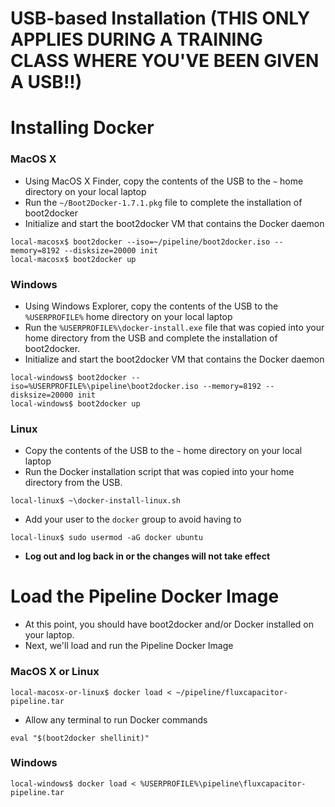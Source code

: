# USB-based Installation (THIS ONLY APPLIES DURING A TRAINING CLASS WHERE YOU'VE BEEN GIVEN A USB!!)

# Installing Docker
### MacOS X 
* Using MacOS X Finder, copy the contents of the USB to the `~` home directory on your local laptop
* Run the `~/Boot2Docker-1.7.1.pkg` file to complete the installation of boot2docker
* Initialize and start the boot2docker VM that contains the Docker daemon
```
local-macosx$ boot2docker --iso=~/pipeline/boot2docker.iso --memory=8192 --disksize=20000 init
local-macosx$ boot2docker up
```

### Windows 
* Using Windows Explorer, copy the contents of the USB to the `%USERPROFILE%` home directory on your local laptop
* Run the `%USERPROFILE%\docker-install.exe` file that was copied into your home directory from the USB and complete the installation of boot2docker.
* Initialize and start the boot2docker VM that contains the Docker daemon
```
local-windows$ boot2docker --iso=%USERPROFILE%\pipeline\boot2docker.iso --memory=8192 --disksize=20000 init
local-windows$ boot2docker up
```

### Linux
* Copy the contents of the USB to the `~` home directory on your local laptop
* Run the Docker installation script that was copied into your home directory from the USB.
```
local-linux$ ~\docker-install-linux.sh
```
* Add your user to the `docker` group to avoid having to 
```
local-linux$ sudo usermod -aG docker ubuntu
```
* **Log out and log back in or the changes will not take effect**

# Load the Pipeline Docker Image 
* At this point, you should have boot2docker and/or Docker installed on your laptop.
* Next, we'll load and run the Pipeline Docker Image

### MacOS X or Linux
```
local-macosx-or-linux$ docker load < ~/pipeline/fluxcapacitor-pipeline.tar
``` 
* Allow any terminal to run Docker commands
```
eval "$(boot2docker shellinit)"
``` 

### Windows 
```
local-windows$ docker load < %USERPROFILE%\pipeline\fluxcapacitor-pipeline.tar
``` 
